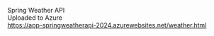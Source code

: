 Spring Weather API <br>
Uploaded to Azure <br>
https://app-springweatherapi-2024.azurewebsites.net/weather.html

